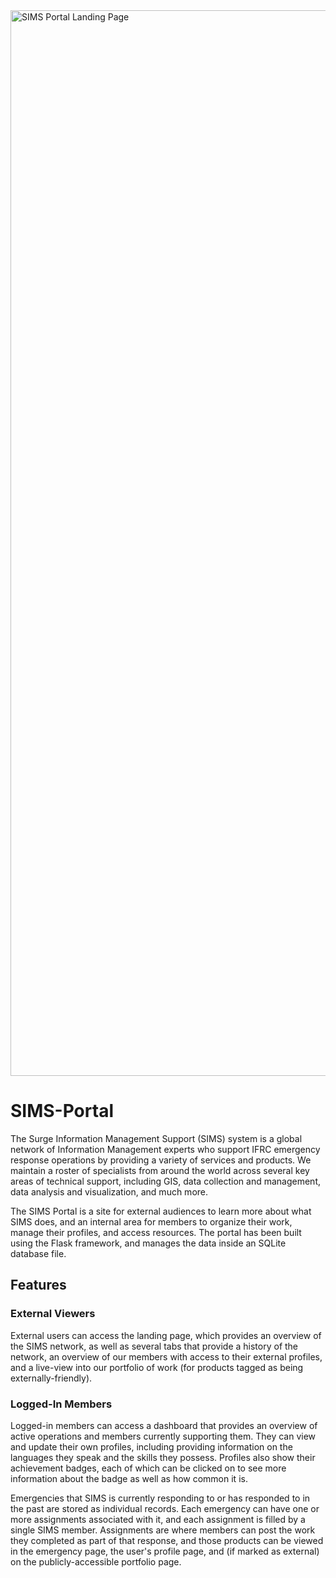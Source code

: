 <img width="1705" alt="SIMS Portal Landing Page" src="https://user-images.githubusercontent.com/8890661/213471972-66d5bad9-7c6b-41fd-843a-f79e1934f433.png">


# SIMS-Portal

The Surge Information Management Support (SIMS) system is a global network of Information Management experts who support IFRC emergency response operations by providing a variety of services and products. We maintain a roster of specialists from around the world across several key areas of technical support, including GIS, data collection and management, data analysis and visualization, and much more.

The SIMS Portal is a site for external audiences to learn more about what SIMS does, and an internal area for members to organize their work, manage their profiles, and access resources. The portal has been built using the Flask framework, and manages the data inside an SQLite database file. 

## Features

### External Viewers
External users can access the landing page, which provides an overview of the SIMS network, as well as several tabs that provide a history of the network, an overview of our members with access to their external profiles, and a live-view into our portfolio of work (for products tagged as being externally-friendly). 

### Logged-In Members
Logged-in members can access a dashboard that provides an overview of active operations and members currently supporting them. They can view and update their own profiles, including providing information on the languages they speak and the skills they possess. Profiles also show their achievement badges, each of which can be clicked on to see more information about the badge as well as how common it is. 

Emergencies that SIMS is currently responding to or has responded to in the past are stored as individual records. Each emergency can have one or more assignments associated with it, and each assignment is filled by a single SIMS member. Assignments are where members can post the work they completed as part of that response, and those products can be viewed in the emergency page, the user's profile page, and (if marked as external) on the publicly-accessible portfolio page.
